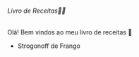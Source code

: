 ###### Livro de Receitas:man_cook:

Olá! Bem vindos ao meu livro de receitas :wave:

- Strogonoff de Frango
